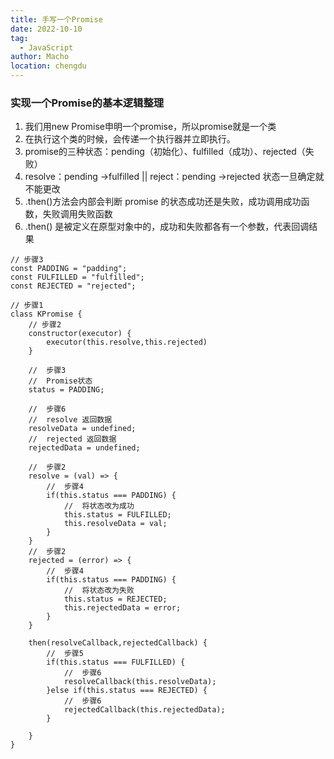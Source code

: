 ```yaml
---
title: 手写一个Promise
date: 2022-10-10
tag: 
  - JavaScript
author: Macho
location: chengdu 
---
```


### 实现一个Promise的基本逻辑整理

 1. 我们用new Promise申明一个promise，所以promise就是一个类
 2. 在执行这个类的时候，会传递一个执行器并立即执行。
 3. promise的三种状态：pending（初始化）、fulfilled（成功）、rejected（失败）
 4. resolve：pending ->fulfilled || reject：pending ->rejected 状态一旦确定就不能更改
 5. .then()方法会内部会判断 promise 的状态成功还是失败，成功调用成功函数，失败调用失败函数
 6. .then() 是被定义在原型对象中的，成功和失败都各有一个参数，代表回调结果

```
// 步骤3
const PADDING = "padding";
const FULFILLED = "fulfilled";
const REJECTED = "rejected";

// 步骤1
class KPromise {
    // 步骤2
    constructor(executor) {
        executor(this.resolve,this.rejected)
    }

    //  步骤3
    //  Promise状态
    status = PADDING;

    //  步骤6
    //  resolve 返回数据
    resolveData = undefined;
    //  rejected 返回数据
    rejectedData = undefined;
    
    //  步骤2
    resolve = (val) => {
        //  步骤4
        if(this.status === PADDING) {
            //  将状态改为成功
            this.status = FULFILLED;
            this.resolveData = val;
        }
    }
    //  步骤2
    rejected = (error) => {
        //  步骤4
        if(this.status === PADDING) {
            //  将状态改为失败
            this.status = REJECTED;
            this.rejectedData = error;
        }
    }

    then(resolveCallback,rejectedCallback) {
        //  步骤5
        if(this.status === FULFILLED) {
            //  步骤6
            resolveCallback(this.resolveData);
        }else if(this.status === REJECTED) {
            //  步骤6
            rejectedCallback(this.rejectedData);
        }

    }
}
```
